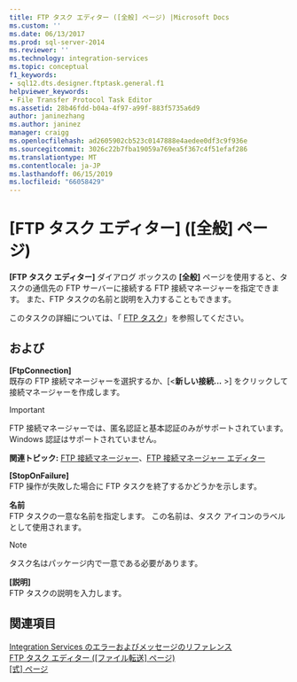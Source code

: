 ```yaml
---
title: FTP タスク エディター ([全般] ページ) |Microsoft Docs
ms.custom: ''
ms.date: 06/13/2017
ms.prod: sql-server-2014
ms.reviewer: ''
ms.technology: integration-services
ms.topic: conceptual
f1_keywords:
- sql12.dts.designer.ftptask.general.f1
helpviewer_keywords:
- File Transfer Protocol Task Editor
ms.assetid: 28b46fdd-b04a-4f97-a99f-883f5735a6d9
author: janinezhang
ms.author: janinez
manager: craigg
ms.openlocfilehash: ad2605902cb523c0147888e4aedee0df3c9f936e
ms.sourcegitcommit: 3026c22b7fba19059a769ea5f367c4f51efaf286
ms.translationtype: MT
ms.contentlocale: ja-JP
ms.lasthandoff: 06/15/2019
ms.locfileid: "66058429"
---
```

# <a name="ftp-task-editor-general-page"></a>[FTP タスク エディター] ([全般] ページ)
  **[FTP タスク エディター]** ダイアログ ボックスの **[全般]** ページを使用すると、タスクの通信先の FTP サーバーに接続する FTP 接続マネージャーを指定できます。 また、FTP タスクの名前と説明を入力することもできます。  
  
 このタスクの詳細については、「 [FTP タスク](control-flow/ftp-task.md)」を参照してください。  
  
## <a name="options"></a>および  
 **[FtpConnection]**  
 既存の FTP 接続マネージャーを選択するか、[\<**新しい接続...** >] をクリックして接続マネージャーを作成します。  
  
> [!IMPORTANT]  
>  FTP 接続マネージャーでは、匿名認証と基本認証のみがサポートされています。 Windows 認証はサポートされていません。  
  
 **関連トピック:** [FTP 接続マネージャー](connection-manager/ftp-connection-manager.md)、[FTP 接続マネージャー エディター](../../2014/integration-services/ftp-connection-manager-editor.md)  
  
 **[StopOnFailure]**  
 FTP 操作が失敗した場合に FTP タスクを終了するかどうかを示します。  
  
 **名前**  
 FTP タスクの一意な名前を指定します。 この名前は、タスク アイコンのラベルとして使用されます。  
  
> [!NOTE]  
>  タスク名はパッケージ内で一意である必要があります。  
  
 **[説明]**  
 FTP タスクの説明を入力します。  
  
## <a name="see-also"></a>関連項目  
 [Integration Services のエラーおよびメッセージのリファレンス](../../2014/integration-services/integration-services-error-and-message-reference.md)   
 [FTP タスク エディター ([ファイル転送] ページ)](../../2014/integration-services/ftp-task-editor-file-transfer-page.md)   
 [[式] ページ](expressions/expressions-page.md)  
  
  

